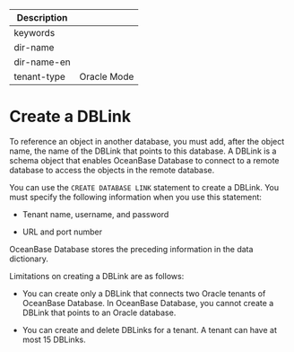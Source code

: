 | Description   |                 |
|---------------|-----------------|
| keywords      |                 |
| dir-name      |                 |
| dir-name-en   |                 |
| tenant-type   | Oracle Mode     |

# Create a DBLink

To reference an object in another database, you must add, after the object name, the name of the DBLink that points to this database. A DBLink is a schema object that enables OceanBase Database to connect to a remote database to access the objects in the remote database.

You can use the `CREATE DATABASE LINK` statement to create a DBLink. You must specify the following information when you use this statement:

* Tenant name, username, and password

* URL and port number

OceanBase Database stores the preceding information in the data dictionary.

Limitations on creating a DBLink are as follows:

* You can create only a DBLink that connects two Oracle tenants of OceanBase Database. In OceanBase Database, you cannot create a DBLink that points to an Oracle database.

* You can create and delete DBLinks for a tenant. A tenant can have at most 15 DBLinks.
